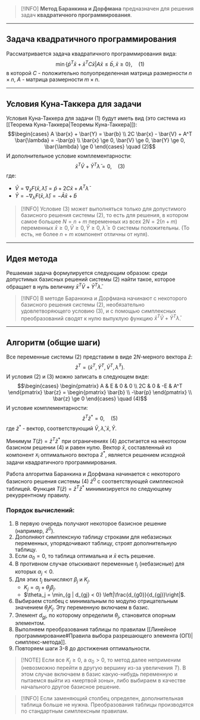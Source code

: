 
> [!INFO] **Метод Баранкина и Дорфмана** предназначен для решения задач **квадратичного программирования**.

---

## Задача квадратичного программирования

Рассматривается задача квадратичного программирования вида:
$$\min \{\bar{p}^T \bar{x} + \bar{x}^T C \bar{x} | A \bar{x} \le \bar{b}, \bar{x} \ge 0\}, \quad (1)$$
в которой $C$ - положительно полуопределенная матрица размерности $n \times n$, $A$ - матрица размерности $m \times n$.

---

## Условия Куна-Таккера для задачи

Условия Куна-Таккера для задачи (1) будут иметь вид (это система из [[Теорема Куна-Таккера|Теоремы Куна-Таккера]]):
$$\begin{cases} A \bar{x} + \bar{Y} = \bar{b} \\ 2C \bar{x} - \bar{V} + A^T \bar{\lambda} = -\bar{p} \\ \bar{x} \ge 0, \bar{V} \ge 0, \bar{Y} \ge 0, \bar{\lambda} \ge 0 \end{cases} \quad (2)$$
И дополнительное условие комплементарности:
$$\bar{x}^T \bar{V} + \bar{Y}^T \bar{\lambda} = 0, \quad (3)$$
где:
*   $\bar{V} = \nabla_{\bar{x}} F(\bar{x}, \bar{\lambda}) = \bar{p} + 2C \bar{x} + A^T \bar{\lambda}$
*   $\bar{Y} = -\nabla_{\bar{\lambda}} F(\bar{x}, \bar{\lambda}) = -\bar{A}\bar{x} + \bar{b}$

> [!INFO] Условие (3) может выполняться только для допустимого базисного решения системы (2), то есть для решения, в котором самое большее $N = n+m$ переменных из всех $2N = 2(n+m)$ переменных $\bar{x} \ge 0, \bar{V} \ge 0, \bar{Y} \ge 0, \bar{\lambda} \ge 0$ системы положительны. (То есть, не более $n+m$ компонент отличны от нуля).

---

## Идея метода

Решаемая задача формулируется следующим образом: среди допустимых базисных решений системы (2) найти такое, которое обращает в нуль величину $\bar{x}^T \bar{V} + \bar{Y}^T \bar{\lambda}$.

> [!INFO] В методе Баранкина и Дорфмана начинают с некоторого базисного решения системы (2), необязательно удовлетворяющего условию (3), и с помощью симплексных преобразований сводят к нулю выпуклую функцию $\bar{x}^T \bar{V} + \bar{Y}^T \bar{\lambda}$.

---

## Алгоритм (общие шаги)

Все переменные системы (2) представим в виде $2N$-мерного вектора $\bar{z}$:
$$\bar{z}^T = (\bar{x}^T, \bar{Y}^T, \bar{V}^T, \bar{\lambda}^T).$$
И условия (2) и (3) можно записать в следующем виде:
$$\begin{cases} \begin{pmatrix} A & E & 0 & 0 \\ 2C & 0 & -E & A^T \end{pmatrix} \bar{z} = \begin{pmatrix} \bar{b} \\ -\bar{p} \end{pmatrix} \\ \bar{z} \ge 0 \end{cases} \quad (4)$$
И условие комплементарности:
$$\bar{z}^T \bar{z}^* = 0, \quad (5)$$
где $\bar{z}^*$ - вектор, соответствующий $\bar{V}, \bar{\lambda}, \bar{x}, \bar{Y}$.

Минимум $T(\bar{z}) = \bar{z}^T \bar{z}^*$ при ограничениях (4) достигается на некотором базисном решении (4) и равен нулю. Вектор $\bar{x}$, составленный из компонент $x_i$ оптимального вектора $\bar{z}^*$, является решением исходной задачи квадратичного программирования.

Работа алгоритма Баранкина и Дорфмана начинается с некоторого базисного решения системы (4) $\bar{z}^0$ с соответствующей симплексной таблицей.
Функция $T(\bar{z}) = \bar{z}^T \bar{z}^*$ минимизируется по следующему рекуррентному правилу.

### Порядок вычислений:

1.  В первую очередь получают некоторое базисное решение (например, $\bar{z}^0$).
2.  Дополняют симплексную таблицу строками для небазисных переменных, упорядочивают таблицу, строят дополнительную таблицу.
3.  Если $\alpha_0 = 0$, то таблица оптимальна и $\bar{x}$ есть решение.
4.  В противном случае отыскивают переменные $t_j$ (небазисные) для которых $\alpha_j < 0$.
5.  Для этих $t_j$ вычисляют $\beta_j$ и $K_j$.
    *   $K_j = \alpha_j + \theta_j \beta_j$.
    *   $\theta_j = \min_{g | d_{gj} < 0} \left|\frac{d_{g0}}{d_{gj}}\right|$.
6.  Выбираем столбец с минимальным по модулю отрицательным значением $\theta_j K_j$. Эту переменную включаем в базис.
7.  Элемент $d_{gj}$, по которому определили $\theta_j$, становится опорным элементом.
8.  Выполняем преобразования таблицы по правилам [[Линейное программирование#Правила выбора разрешающего элемента (ОП)|симплекс-метода]].
9.  Повторяем шаги 3-8 до достижения оптимальности.

> [!NOTE] Если все $K_j \ge 0$, а $\alpha_0 > 0$, то метод далее неприменим (невозможно перейти в другую вершину из-за увеличения $T$). В этом случае включаем в базис какую-нибудь переменную и пытаемся выйти из «мертвой зоны», либо выбираем в качестве начального другое базисное решение.

> [!INFO] Если заменяющий столбец определен, дополнительная таблица больше не нужна.
> Преобразования таблицы производятся по стандартным симплексным правилам.